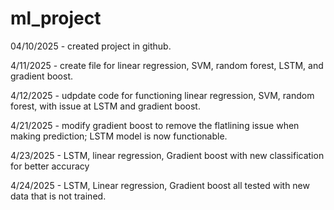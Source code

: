 # ml_project

04/10/2025 - created project in github.

4/11/2025 - create file for linear regression, SVM, random forest, LSTM, and gradient boost. 

4/12/2025 - udpdate code for functioning linear regression, SVM, random forest, with issue at LSTM and gradient boost.

4/21/2025 - modify gradient boost to remove the flatlining issue when making prediction; LSTM model is now functionable.

4/23/2025 - LSTM, linear regression, Gradient boost with new classification for better accuracy

4/24/2025 - LSTM, Linear regression, Gradient boost all tested with new data that is not trained.
